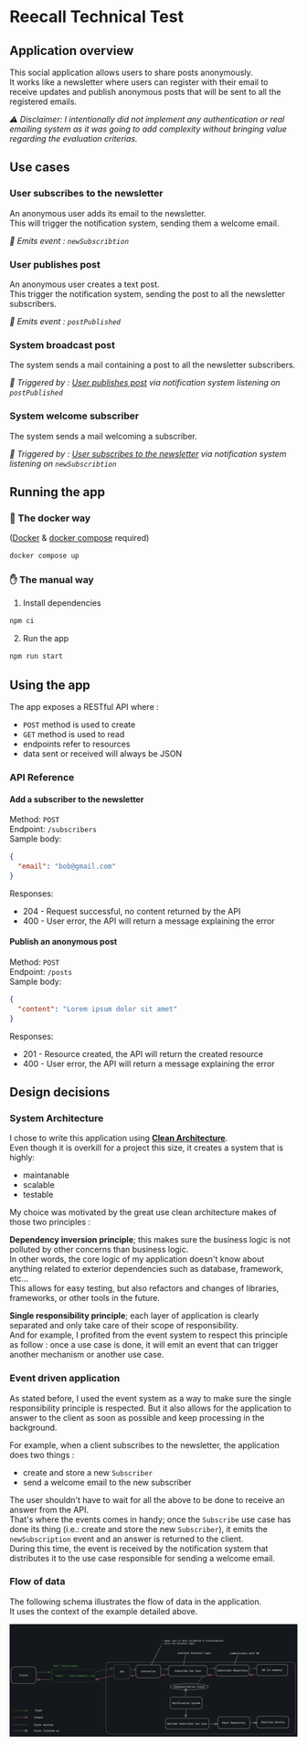 # Reecall Technical Test

## Application overview

This social application allows users to share posts anonymously.\
It works like a newsletter where users can register with their email to receive updates and publish anonymous posts that will be sent to all the registered emails.

_⚠️ Disclaimer: I intentionally did not implement any authentication or real emailing system as it was going to add complexity without bringing value regarding the evaluation criterias._

## Use cases

### User subscribes to the newsletter

An anonymous user adds its email to the newsletter.\
This will trigger the notification system, sending them a welcome email.

_🛜 Emits event : `newSubscribtion`_

### User publishes post

An anonymous user creates a text post.\
This trigger the notification system, sending the post to all the newsletter subscribers.

_🛜 Emits event : `postPublished`_

### System broadcast post

The system sends a mail containing a post to all the newsletter subscribers.

_🛜 Triggered by : [User publishes post](#user-publishes-post) via notification system listening on `postPublished`_

### System welcome subscriber

The system sends a mail welcoming a subscriber.

_🛜 Triggered by : [User subscribes to the newsletter](#user-subscribes-to-the-newsletter) via notification system listening on `newSubscribtion`_

## Running the app

### 🐳 The docker way

([Docker](https://www.docker.com/get-started/) & [docker compose](https://docs.docker.com/compose/install/) required)

```bash
docker compose up
```

### ✋ The manual way

1. Install dependencies

```bash
npm ci
```

2. Run the app

```bash
npm run start
```

## Using the app

The app exposes a RESTful API where :

- `POST` method is used to create
- `GET` method is used to read
- endpoints refer to resources
- data sent or received will always be JSON

### API Reference

#### Add a subscriber to the newsletter

Method: `POST`\
Endpoint: `/subscribers`\
Sample body:

```json
{
  "email": "bob@gmail.com"
}
```

Responses:

- 204 - Request successful, no content returned by the API
- 400 - User error, the API will return a message explaining the error

#### Publish an anonymous post

Method: `POST`\
Endpoint: `/posts`\
Sample body:

```json
{
  "content": "Lorem ipsum dolor sit amet"
}
```

Responses:

- 201 - Resource created, the API will return the created resource
- 400 - User error, the API will return a message explaining the error

## Design decisions

### System Architecture

I chose to write this application using [**Clean Architecture**](https://blog.cleancoder.com/uncle-bob/2012/08/13/the-clean-architecture.html).\
Even though it is overkill for a project this size, it creates a system that is highly:

- maintanable
- scalable
- testable

My choice was motivated by the great use clean architecture makes of those two principles :

**Dependency inversion principle**; this makes sure the business logic is not polluted by other concerns than business logic.\
In other words, the core logic of my application doesn't know about anything related to exterior dependencies such as database, framework, etc...\
This allows for easy testing, but also refactors and changes of libraries, frameworks, or other tools in the future.

**Single responsibility principle**; each layer of application is clearly separated and only take care of their scope of responsibility.\
And for example, I profited from the event system to respect this principle as follow : once a use case is done, it will emit an event that can trigger another mechanism or another use case.

### Event driven application

As stated before, I used the event system as a way to make sure the single responsibility principle is respected. But it also allows for the application to answer to the client as soon as possible and keep processing in the background.

For example, when a client subscribes to the newsletter, the application does two things :

- create and store a new `Subscriber`
- send a welcome email to the new subscriber

The user shouldn't have to wait for all the above to be done to receive an answer from the API.\
That's where the events comes in handy; once the `Subscribe` use case has done its thing (i.e.: create and store the new `Subscriber`), it emits the `newSubscription` event and an answer is returned to the client.\
During this time, the event is received by the notification system that distributes it to the use case responsible for sending a welcome email.

### Flow of data

The following schema illustrates the flow of data in the application.\
It uses the context of the example detailed above.

![](./assets/flow-of-data.png)
